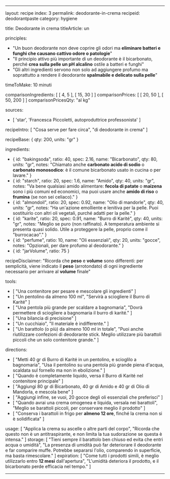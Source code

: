 ---

layout: recipe
index: 3
permalink: deodorante-in-crema
recipeid: deodorantpaste
category: hygiene

title: Deodorante in crema
titleArticle: un

principles:
  - "Un buon deodorante non deve coprire gli odori ma <strong>eliminare batteri e funghi che causano cattivo odore o patologie</strong>"
  - "Il principio attivo più importante di un deodorante è il bicarbonato, perché <strong>crea sulla pelle un pH alcalino</strong> ostile a batteri e funghi"
  - "Gli altri ingredienti servono non solo ad aggiungere profumo ma soprattutto a rendere il deodorante <strong>spalmabile e delicato sulla pelle</strong>"

timeToMake: 10 minuti

comparisonIngredients: [ [ 4, 5 ], [ 15, 30 ] ]
comparisonPrices: [ [ 20, 50 ], [ 50, 200 ] ]
comparisonPricesQty: "al kg"

sources:
  - [ 'star', 'Francesca Piccoletti, autoproduttrice professonista' ]

recipeIntro: [ "Cosa serve per fare circa", "di deodorante in crema" ]

recipeBase: { qty: 200, units: "gr" }

ingredients:
  - { id: "bakingsoda",
      ratio: 40,
      spec: 2.16,
      name: "Bicarbonato",
      qty: 80,
      units: "gr",
      notes: "Chiamato anche <strong>carbonato acido di sodio</strong> o <strong>carbonato monosodico</strong>: è il comune bicarbonato usato in cucina o per lavare." }
  - { id: "starch",
      ratio: 20,
      spec: 1.6,
      name: "Amido",
      qty: 40,
      units: "gr",
      notes: "Va bene qualsiasi amido alimentare: <strong>fecola di patate</strong> o <strong>maizena</strong> sono i più comuni ed economici, ma puoi usare anche <strong>amido di riso</strong> o <strong>frumina</strong> (se non sei celiaco)." }
  - { id: "almondoil",
      ratio: 20,
      spec: 0.92,
      name: "Olio di mandorle",
      qty: 40,
      units: "gr",
      notes: "Ha un'azione emolliente e lenitiva per la pelle. Puoi sostituirlo con altri oli vegetali, purché adatti per la pelle." }
  - { id: "karite",
      ratio: 20,
      spec: 0.91,
      name: "Burro di Karité",
      qty: 40,
      units: "gr",
      notes: "Meglio se puro (non raffinato). A temperatura ambiente si presenta quasi solido. Utile a proteggere la pelle, proprio come il \"burrocacao\"." }
  - { id: "perfume",
      ratio: 10,
      name: "Oli essenziali",
      qty: 20,
      units: "gocce",
      notes: "Opzionali, per dare profumo al deodorante." }
  - { id: "jarVolume",
      ratio: 75 }

recipeDisclaimer: "Ricorda che <strong>peso</strong> e <strong>volume</strong> sono differenti: per semplicità, viene indicato il <strong>peso</strong> (arrotondato) di ogni ingrediente necessario per arrivare al <strong>volume</strong> finale"

tools:
  - [ "Una contenitore per pesare e mescolare gli ingredienti" ]
  - [ "Un pentolino da almeno <span class='qtyspan'><span data-qty='volume.karite' data-prec='1'>100</span> ml</span>", "Servirà a sciogliere il Burro di Karité" ]
  - [ "Una pentola più grande per scaldare a bagnomaria", "Dovrà permettere di sciogliere a bagnomaria il burro di karité." ]
  - [ "Una bilancia di precisione" ]
  - [ "Un cucchiaio", "Il materiale è indifferente." ]
  - [ "Un barattolo (o più) da almeno <span class='qtyspan'><span data-qty='jarVolume'>100</span> ml</span> in totale", "Puoi anche riutilizzare confezioni di deodorante stick. Meglio utilizzare più barattoli piccoli che un solo contenitore grande." ]

directions:
  - [ "Metti <span class='qtyspan'><span data-qty='karite'>40</span> gr</span> di Burro di Karité in un pentolino, e scioglilo a bagnomaria", "Usa il pentolino su una pentola più grande piena d'acqua, scaldata sul fornello ma non in ebolizione." ]
  - [ "Quando è completamente liquido, versa il Burro di Karité nel contenitore principale" ]
  - [ "Aggiungi <span class='qtyspan'><span data-qty='bakingsoda'>80</span> gr</span> di Bicarbonato, <span class='qtyspan'><span data-qty='starch'>40</span> gr</span> di Amido e <span class='qtyspan'><span data-qty='almondoil'>40</span> gr</span> di Olio di Mandorla, e mescola bene" ]
  - [ "Aggiungi infine, se vuoi, <span class='qtyspan'><span data-qty='perfume'>20</span> gocce</span> degli oli essenziali che preferisci" ]
  - [ "Quando avrai una crema omogenea e liquida, versala nei barattoli", "Meglio se barattoli piccoli, per conservare meglio il prodotto" ]
  - [ "Conserva i barattoli in frigo per <strong>almeno 12 ore</strong>, finché la crema non si è solidificata" ]

usage: [ "Applica la crema su ascelle o altre parti del corpo", "Ricorda che questo non è un antitraspirante, e non limita la tua sudorazione se questa è intensa." ]
storage: [ "Tieni sempre il barattolo ben chiuso ed evita che entri acqua o umidità", "La presenza di umidità può far deteriorare il deodorante e far comparire muffe. Potrebbe separarsi l'olio, comparendo in superficie, ma basta rimescolare." ]
expiration: [ "Come tutti i prodotti simili, è meglio utilizzarlo entro <strong>12 mesi</strong> dall'apertura", "L'umidità deteriora il prodotto, e il bicarbonato perde efficacia nel tempo." ]

---
